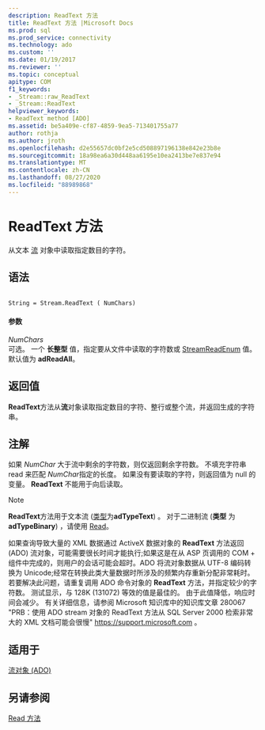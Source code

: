 ```yaml
---
description: ReadText 方法
title: ReadText 方法 |Microsoft Docs
ms.prod: sql
ms.prod_service: connectivity
ms.technology: ado
ms.custom: ''
ms.date: 01/19/2017
ms.reviewer: ''
ms.topic: conceptual
apitype: COM
f1_keywords:
- _Stream::raw_ReadText
- _Stream::ReadText
helpviewer_keywords:
- ReadText method [ADO]
ms.assetid: be5a409e-cf87-4859-9ea5-713401755a77
author: rothja
ms.author: jroth
ms.openlocfilehash: d2e55657dc0bf2e5cd508897196138e842e23b8e
ms.sourcegitcommit: 18a98ea6a30d448aa6195e10ea2413be7e837e94
ms.translationtype: MT
ms.contentlocale: zh-CN
ms.lasthandoff: 08/27/2020
ms.locfileid: "88989868"
---
```

# <a name="readtext-method"></a>ReadText 方法
从文本 [流](./stream-object-ado.md) 对象中读取指定数目的字符。  
  
## <a name="syntax"></a>语法  
  
```  
  
String = Stream.ReadText ( NumChars)  
```  
  
#### <a name="parameters"></a>参数  
 *NumChars*  
 可选。 一个 **长整型** 值，指定要从文件中读取的字符数或 [StreamReadEnum](./streamreadenum.md) 值。 默认值为 **adReadAll**。  
  
## <a name="return-value"></a>返回值  
 **ReadText**方法从**流**对象读取指定数目的字符、整行或整个流，并返回生成的字符串。  
  
## <a name="remarks"></a>注解  
 如果 *NumChar* 大于流中剩余的字符数，则仅返回剩余字符数。 不填充字符串 read 来匹配 *NumChar*指定的长度。 如果没有要读取的字符，则返回值为 null 的变量。 **ReadText** 不能用于向后读取。  
  
> [!NOTE]
>  **ReadText**方法用于文本流 ([类型](./type-property-ado-stream.md)为**adTypeText**) 。 对于二进制流 (**类型** 为 **adTypeBinary**) ，请使用 [Read](./read-method.md)。  
  
 如果查询导致大量的 XML 数据通过 ActiveX 数据对象的 **ReadText** 方法返回 (ADO) 流对象，可能需要很长时间才能执行;如果这是在从 ASP 页调用的 COM + 组件中完成的，则用户的会话可能会超时。ADO 将流对象数据从 UTF-8 编码转换为 Unicode;经常在转换此类大量数据时所涉及的频繁内存重新分配非常耗时。 若要解决此问题，请重复调用 ADO 命令对象的 **ReadText** 方法，并指定较少的字符数。 测试显示，与 128K (131072) 等效的值是最佳的。 由于此值降低，响应时间会减少。 有关详细信息，请参阅 Microsoft 知识库中的知识库文章 280067 "PRB：使用 ADO stream 对象的 ReadText 方法从 SQL Server 2000 检索非常大的 XML 文档可能会很慢" https://support.microsoft.com 。  
  
## <a name="applies-to"></a>适用于  
 [流对象 (ADO)](./stream-object-ado.md)  
  
## <a name="see-also"></a>另请参阅  
 [Read 方法](./read-method.md)